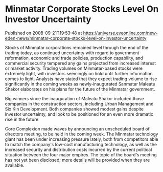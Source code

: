 # Minmatar Corporate Stocks Level On Investor Uncertainty
Published on 2008-09-21T19:53:48 at https://universe.eveonline.com/new-eden-news/minmatar-corporate-stocks-level-on-investor-uncertainty

Stocks of Minmatar corporations remained level through the end of the trading today, as continued uncertainty with regard to government reformation, economic and trade policies, production capability, and commercial security tempered any gains projected from increased interest or market activity. Trading volumes on Minmatar-based stocks were extremely light, with investors seemingly on hold until further information comes to light. Analysts have stated that they expect trading volume to rise significantly in the coming weeks as newly-inaugurated Sanmatar Maleatu Shakor elaborates on his plans for the future of the Minmatar government.

Big winners since the inauguration of Maleatu Shakor included those companies in the construction sectors, including Urban Management and Six Kin Development. Both companies showed modest gains despite investor uncertainty, and look to be positioned for an even more dramatic rise in the future.

Core Complexion made waves by announcing an unscheduled board of directors meeting, to be held in the coming week. The Minmatar technology giant has been under increasing pressure lately, both from competitors able to match the company's low-cost manufacturing technology, as well as the increased security and distribution costs incurred by the current political situation between the four major empires. The topic of the board's meeting has not yet been disclosed; more details will be provided when they are available.

